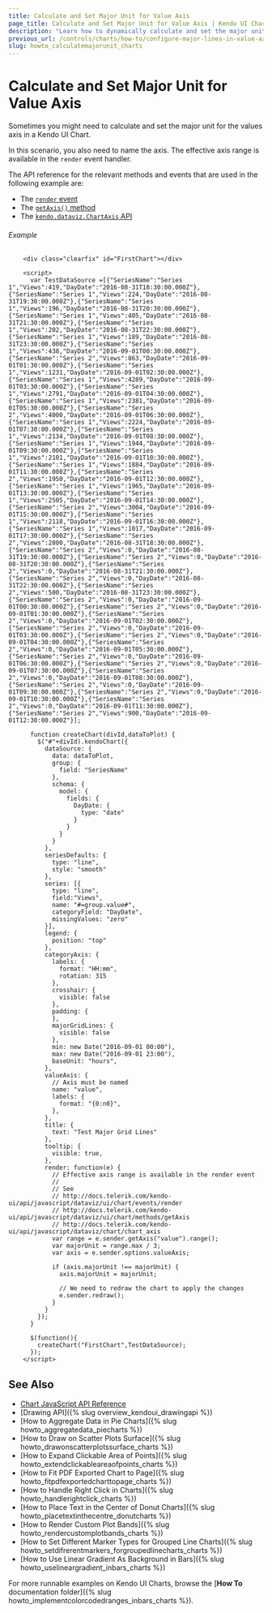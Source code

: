 ```yaml
---
title: Calculate and Set Major Unit for Value Axis
page_title: Calculate and Set Major Unit for Value Axis | Kendo UI Charts
description: "Learn how to dynamically calculate and set the major unit for the value axis in a Kendo UI Chart."
previous_url: /controls/charts/how-to/configure-major-lines-in-value-axis
slug: howto_calculatemajorunit_charts
---
```


# Calculate and Set Major Unit for Value Axis

Sometimes you might need to calculate and set the major unit for the values axis in a Kendo UI Chart.

In this scenario, you also need to name the axis. The effective axis range is available in the `render` event handler.

The API reference for the relevant methods and events that are used in the following example are:
* The [`render` event](/api/javascript/dataviz/ui/chart/events/render)
* The [`getAxis()` method](/api/javascript/dataviz/ui/chart/methods/getaxis)
* The [`kendo.dataviz.ChartAxis` API](/api/javascript/dataviz/chart/chart_axis)

###### Example

```dojo
    <div class="clearfix" id="FirstChart"></div>

    <script>
      var TestDataSource =[{"SeriesName":"Series 1","Views":419,"DayDate":"2016-08-31T18:30:00.000Z"},{"SeriesName":"Series 1","Views":224,"DayDate":"2016-08-31T19:30:00.000Z"},{"SeriesName":"Series 1","Views":196,"DayDate":"2016-08-31T20:30:00.000Z"},{"SeriesName":"Series 1","Views":405,"DayDate":"2016-08-31T21:30:00.000Z"},{"SeriesName":"Series 1","Views":202,"DayDate":"2016-08-31T22:30:00.000Z"},{"SeriesName":"Series 1","Views":189,"DayDate":"2016-08-31T23:30:00.000Z"},{"SeriesName":"Series 1","Views":438,"DayDate":"2016-09-01T00:30:00.000Z"},{"SeriesName":"Series 2","Views":863,"DayDate":"2016-09-01T01:30:00.000Z"},{"SeriesName":"Series 1","Views":1231,"DayDate":"2016-09-01T02:30:00.000Z"},{"SeriesName":"Series 1","Views":4289,"DayDate":"2016-09-01T03:30:00.000Z"},{"SeriesName":"Series 1","Views":2791,"DayDate":"2016-09-01T04:30:00.000Z"},{"SeriesName":"Series 1","Views":2381,"DayDate":"2016-09-01T05:30:00.000Z"},{"SeriesName":"Series 2","Views":4000,"DayDate":"2016-09-01T06:30:00.000Z"},{"SeriesName":"Series 1","Views":2224,"DayDate":"2016-09-01T07:30:00.000Z"},{"SeriesName":"Series 1","Views":2134,"DayDate":"2016-09-01T08:30:00.000Z"},{"SeriesName":"Series 1","Views":1944,"DayDate":"2016-09-01T09:30:00.000Z"},{"SeriesName":"Series 1","Views":2101,"DayDate":"2016-09-01T10:30:00.000Z"},{"SeriesName":"Series 1","Views":1884,"DayDate":"2016-09-01T11:30:00.000Z"},{"SeriesName":"Series 2","Views":1950,"DayDate":"2016-09-01T12:30:00.000Z"},{"SeriesName":"Series 1","Views":1965,"DayDate":"2016-09-01T13:30:00.000Z"},{"SeriesName":"Series 1","Views":2505,"DayDate":"2016-09-01T14:30:00.000Z"},{"SeriesName":"Series 2","Views":3004,"DayDate":"2016-09-01T15:30:00.000Z"},{"SeriesName":"Series 1","Views":2118,"DayDate":"2016-09-01T16:30:00.000Z"},{"SeriesName":"Series 1","Views":1017,"DayDate":"2016-09-01T17:30:00.000Z"},{"SeriesName":"Series 2","Views":2800,"DayDate":"2016-08-31T18:30:00.000Z"},{"SeriesName":"Series 2","Views":0,"DayDate":"2016-08-31T19:30:00.000Z"},{"SeriesName":"Series 2","Views":0,"DayDate":"2016-08-31T20:30:00.000Z"},{"SeriesName":"Series 2","Views":0,"DayDate":"2016-08-31T21:30:00.000Z"},{"SeriesName":"Series 2","Views":0,"DayDate":"2016-08-31T22:30:00.000Z"},{"SeriesName":"Series 2","Views":500,"DayDate":"2016-08-31T23:30:00.000Z"},{"SeriesName":"Series 2","Views":0,"DayDate":"2016-09-01T00:30:00.000Z"},{"SeriesName":"Series 2","Views":0,"DayDate":"2016-09-01T01:30:00.000Z"},{"SeriesName":"Series 2","Views":0,"DayDate":"2016-09-01T02:30:00.000Z"},{"SeriesName":"Series 2","Views":0,"DayDate":"2016-09-01T03:30:00.000Z"},{"SeriesName":"Series 2","Views":0,"DayDate":"2016-09-01T04:30:00.000Z"},{"SeriesName":"Series 2","Views":0,"DayDate":"2016-09-01T05:30:00.000Z"},{"SeriesName":"Series 2","Views":0,"DayDate":"2016-09-01T06:30:00.000Z"},{"SeriesName":"Series 2","Views":0,"DayDate":"2016-09-01T07:30:00.000Z"},{"SeriesName":"Series 2","Views":0,"DayDate":"2016-09-01T08:30:00.000Z"},{"SeriesName":"Series 2","Views":0,"DayDate":"2016-09-01T09:30:00.000Z"},{"SeriesName":"Series 2","Views":0,"DayDate":"2016-09-01T10:30:00.000Z"},{"SeriesName":"Series 2","Views":0,"DayDate":"2016-09-01T11:30:00.000Z"},{"SeriesName":"Series 2","Views":900,"DayDate":"2016-09-01T12:30:00.000Z"}];

      function createChart(divId,dataToPlot) {
        $("#"+divId).kendoChart({
          dataSource: {
            data: dataToPlot,
            group: {
              field: "SeriesName"
            },
            schema: {
              model: {
                fields: {
                  DayDate: {
                    type: "date"
                  }
                }
              }
            }
          },
          seriesDefaults: {
            type: "line",
            style: "smooth"
          },
          series: [{
            type: "line",
            field:"Views",
            name: "#=group.value#",
            categoryField: "DayDate",
            missingValues: "zero"
          }],
          legend: {
            position: "top"
          },
          categoryAxis: {
            labels: {
              format: "HH:mm",
              rotation: 315
            },
            crosshair: {
              visible: false
            },
            padding: {
            },
            majorGridLines: {
              visible: false
            },
            min: new Date("2016-09-01 00:00"),
            max: new Date("2016-09-01 23:00"),
            baseUnit: "hours",
          },
          valueAxis: {
            // Axis must be named
            name: "value",
            labels: {
              format: "{0:n0}",
            },
          },
          title: {
            text: "Test Major Grid Lines"
          },
          tooltip: {
            visible: true,
          },
          render: function(e) {
            // Effective axis range is available in the render event
            //
            // See
            // http://docs.telerik.com/kendo-ui/api/javascript/dataviz/ui/chart/events/render
            // http://docs.telerik.com/kendo-ui/api/javascript/dataviz/ui/chart/methods/getAxis
            // http://docs.telerik.com/kendo-ui/api/javascript/dataviz/chart/chart_axis
            var range = e.sender.getAxis("value").range();
            var majorUnit = range.max / 3;
            var axis = e.sender.options.valueAxis;

            if (axis.majorUnit !== majorUnit) {
              axis.majorUnit = majorUnit;

              // We need to redraw the chart to apply the changes
              e.sender.redraw();
            }            
          }
        });
      }

      $(function(){
        createChart("FirstChart",TestDataSource);
      });
    </script>

```

## See Also

* [Chart JavaScript API Reference](/api/javascript/dataviz/ui/chart)
* [Drawing API]({% slug overview_kendoui_drawingapi %})
* [How to Aggregate Data in Pie Charts]({% slug howto_aggregatedata_piecharts %})
* [How to Draw on Scatter Plots Surface]({% slug howto_drawonscatterplotssurface_charts %})
* [How to Expand Clickable Area of Points]({% slug howto_extendclickableareaofpoints_charts %})
* [How to Fit PDF Exported Chart to Page]({% slug howto_fitpdfexportedcharttopage_charts %})
* [How to Handle Right Click in Charts]({% slug howto_handlerightclick_charts %})
* [How to Place Text in the Center of Donut Charts]({% slug howto_placetextinthecentre_donutcharts %})
* [How to Render Custom Plot Bands]({% slug howto_rendercustomplotbands_charts %})
* [How to Set Different Marker Types for Grouped Line Charts]({% slug howto_setdifrerentmarkers_forgroupedlinecharts_charts %})
* [How to Use Linear Gradient As Background in Bars]({% slug howto_uselineargradient_inbars_charts %})

For more runnable examples on Kendo UI Charts, browse the [**How To** documentation folder]({% slug howto_implementcolorcodedranges_inbars_charts %}).
